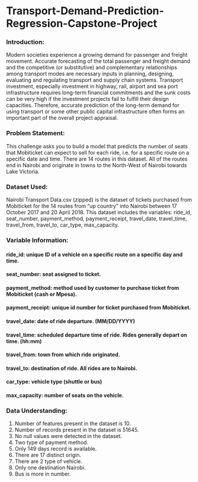 # Transport-Demand-Prediction-Regression-Capstone-Project
### Introduction: 
Modern societies experience a growing demand for passenger and freight movement. Accurate forecasting of the total passenger and freight demand and the competitive (or
substitutive) and complementary relationships among transport modes are necessary inputs in planning, designing, evaluating and regulating transport and supply chain systems. Transport investment, especially investment in highway, rail, airport and sea port infrastructure requires long-term financial commitments and the sunk costs can be very high if the investment projects fail to fulfill their design capacities. Therefore, accurate prediction of the long-term demand for using transport or some other public capital infrastructure often forms an important part of the overall project appraisal.

### Problem Statement: 
This challenge asks you to build a model that predicts the number of seats that Mobiticket can expect to sell for each ride, i.e. for a specific route on a specific date and time. There are 14 routes in this dataset. All of the routes end in Nairobi and originate in towns to the North-West of Nairobi towards Lake Victoria.

### Dataset Used:
Nairobi Transport Data.csv (zipped) is the dataset of tickets purchased from Mobiticket for the 14 routes from “up country” into Nairobi between 17 October 2017 and 20 April 2018. This dataset includes the variables: ride_id, seat_number, payment_method, payment_receipt, travel_date, travel_time, travel_from, travel_to, car_type, max_capacity.

### Variable Information:
#### ride_id:   unique ID of a vehicle on a specific route on a specific day and time.
#### seat_number: seat assigned to ticket.
#### payment_method: method used by customer to purchase ticket from Mobiticket (cash or Mpesa).
#### payment_receipt: unique id number for ticket purchased from Mobiticket.
#### travel_date: date of ride departure. (MM/DD/YYYY)
#### travel_time: scheduled departure time of ride. Rides generally depart on time. (hh:mm)
#### travel_from: town from which ride originated.
#### travel_to: destination of ride. All rides are to Nairobi.
#### car_type: vehicle type (shuttle or bus)
#### max_capacity: number of seats on the vehicle.

### Data Understanding:
1. Number of features present in the dataset is 10.
2. Number of records present in the dataset is 51645.
3. No null values were detected in the dataset.
4. Two type of payment method.
5. Only 149 days record is available.
6. There are 17 distinct origin.
7. There are 2 type of vehicle.
8. Only one destination Nairobi.
9. Bus is more in number.

